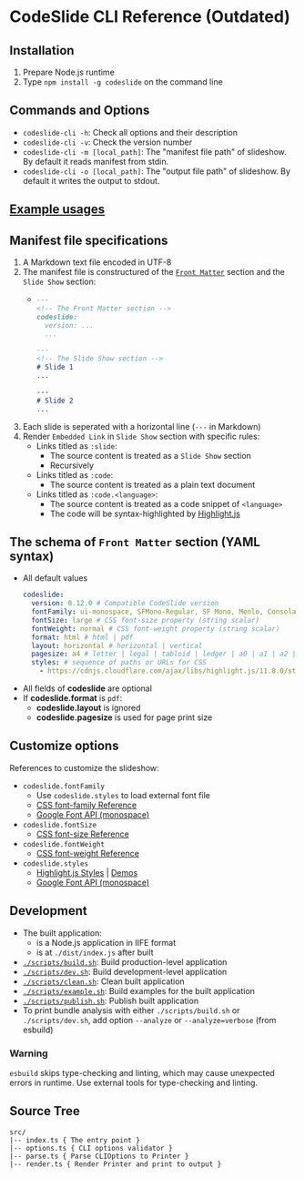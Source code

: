 # CodeSlide CLI Reference (Outdated)

## Installation
1. Prepare Node.js runtime
2. Type `npm install -g codeslide` on the command line

## Commands and Options
- `codeslide-cli -h`: Check all options and their description
- `codeslide-cli -v`: Check the version number
- `codeslide-cli -m [local_path]`: The "manifest file path" of slideshow.
By default it reads manifest from stdin.
- `codeslide-cli -o [local_path]`: The "output file path" of slideshow. By default it writes the output to stdout.

## [Example usages](https://github.com/AsherJingkongChen/codeslide/tree/main/applications/cli/examples/)

## Manifest file specifications
1. A Markdown text file encoded in UTF-8
2. The manifest file is constructured of the [`Front Matter`](#the-schema-of-front-matter-section-yaml-syntax) section and the `Slide Show` section:
   - ```md
     ---
     <!-- The Front Matter section -->
     codeslide:
       version: ...
       ...

     ---
     <!-- The Slide Show section -->
     # Slide 1
     ...

     ---
     # Slide 2
     ...
     ```
3. Each slide is seperated with a horizontal line (`---` in Markdown)
4. Render `Embedded Link` in `Slide Show` section with specific rules:
   - Links titled as `:slide`:
      - The source content is treated as a `Slide Show` section
      - Recursively
   - Links titled as `:code`:
      - The source content is treated as a plain text document
   - Links titled as `:code.<language>`:
      - The source content is treated as a code snippet of `<language>`
      - The code will be syntax-highlighted by [Highlight.js](https://github.com/highlightjs/highlight.js)

## The schema of `Front Matter` section (YAML syntax)
- All default values
   ```yaml
   codeslide:
     version: 0.12.0 # Compatible CodeSlide version
     fontFamily: ui-monospace, SFMono-Regular, SF Mono, Menlo, Consolas, Liberation Mono, monospace # CSS font-family property
     fontSize: large # CSS font-size property (string scalar)
     fontWeight: normal # CSS font-weight property (string scalar)
     format: html # html | pdf
     layout: horizontal # horizontal | vertical
     pagesize: a4 # letter | legal | tabloid | ledger | a0 | a1 | a2 | a3 | a4 | a5 | a6
     styles: # sequence of paths or URLs for CSS 
       - https://cdnjs.cloudflare.com/ajax/libs/highlight.js/11.8.0/styles/github-dark-dimmed.min.css
   ```
- All fields of **codeslide** are optional
- If **codeslide.format** is `pdf`:
  - **codeslide.layout** is ignored
  - **codeslide.pagesize** is used for page print size

## Customize options
References to customize the slideshow:
  - `codeslide.fontFamily`
    - Use `codeslide.styles` to load external font file
    - [CSS font-family Reference](https://developer.mozilla.org/en-US/docs/Web/CSS/font-family)
    - [Google Font API (monospace)](https://fonts.google.com/?category=Monospace)
  - `codeslide.fontSize`
    - [CSS font-size Reference](https://developer.mozilla.org/en-US/docs/Web/CSS/font-size)
  - `codeslide.fontWeight`
    - [CSS font-weight Reference](https://developer.mozilla.org/en-US/docs/Web/CSS/font-weight)
  - `codeslide.styles`
    - [Highlight.js Styles](https://cdnjs.com/libraries/highlight.js) | [Demos](https://highlightjs.org/static/demo/)
    - [Google Font API (monospace)](https://fonts.google.com/?category=Monospace)

## Development
- The built application:
  - is a Node.js application in IIFE format
  - is at `./dist/index.js` after built
- [`./scripts/build.sh`](https://github.com/AsherJingkongChen/codeslide/blob/main/applications/cli/scripts/build.sh): Build production-level application
- [`./scripts/dev.sh`](https://github.com/AsherJingkongChen/codeslide/blob/main/applications/cli/scripts/dev.sh): Build development-level application
- [`./scripts/clean.sh`](https://github.com/AsherJingkongChen/codeslide/blob/main/applications/cli/scripts/clean.sh): Clean built application
- [`./scripts/example.sh`](https://github.com/AsherJingkongChen/codeslide/blob/main/applications/cli/scripts/example.sh): Build examples for the built application
- [`./scripts/publish.sh`](https://github.com/AsherJingkongChen/codeslide/blob/main/applications/cli/scripts/publish.sh): Publish built application
- To print bundle analysis with either `./scripts/build.sh` or `./scripts/dev.sh`, add option `--analyze` or `--analyze=verbose` (from esbuild)

### Warning
`esbuild` skips type-checking and linting, which may cause unexpected errors in runtime. Use external tools for type-checking and linting.

## Source Tree
```
src/
|-- index.ts { The entry point }
|-- options.ts { CLI options validator }
|-- parse.ts { Parse CLIOptions to Printer }
|-- render.ts { Render Printer and print to output }
```
